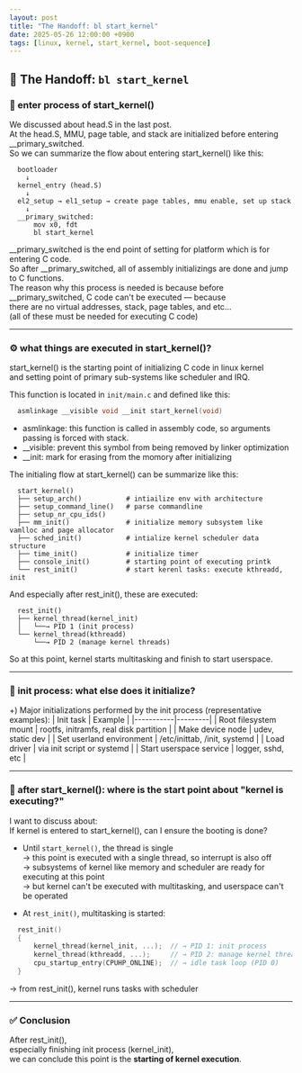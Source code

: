 ```yaml
---
layout: post
title: "The Handoff: bl start_kernel"
date: 2025-05-26 12:00:00 +0900
tags: [linux, kernel, start_kernel, boot-sequence]
---
```


## 🔧 The Handoff: `bl start_kernel`


### 🚪 enter process of start_kernel()

We discussed about head.S in the last post.  
At the head.S, MMU, page table, and stack are initialized before entering <span class="highlight">__primary_switched</span>.  
So we can summarize the flow about entering start_kernel() like this:

``` text 
  bootloader
    ↓
  kernel_entry (head.S)
    ↓
  el2_setup → el1_setup → create page tables, mmu enable, set up stack
    ↓
  __primary_switched:
      mov x0, fdt
      bl start_kernel
```

<span class="highlight">__primary_switched</span> is the end point of setting for platform which is for entering C code.  
So after __primary_switched, all of assembly initializings are done and jump to C functions.  
The reason why this process is needed is because before __primary_switched, C code can't be executed — because  
there are no virtual addresses, stack, page tables, and etc...  
(all of these must be needed for executing C code)

***
### ⚙️ what things are executed in start_kernel()?
<span class="highlight">start_kernel()</span> is the starting point of initializing C code in linux kernel  
and setting point of primary sub-systems like scheduler and IRQ.

This function is located in `init/main.c` and defined like this:
``` c
  asmlinkage __visible void __init start_kernel(void)
```
- asmlinkage: this function is called in assembly code, so arguments passing is forced with stack.
- __visible: prevent this symbol from being removed by linker optimization
- __init: mark for erasing from the momory after initializing

The initialing flow at start_kernel() can be summarize like this:
``` text
  start_kernel()
  ├── setup_arch()           # intiailize env with architecture
  ├── setup_command_line()   # parse commandline
  ├── setup_nr_cpu_ids()
  ├── mm_init()              # initialize memory subsystem like vamlloc and page allocator
  ├── sched_init()           # intialize kernel scheduler data structure
  ├── time_init()            # initialize timer
  ├── console_init()         # starting point of executing printk
  └── rest_init()            # start kerenl tasks: execute kthreadd, init
```

And especially after <span class="highlight">rest_init()</span>, these are executed:
``` text
  rest_init()
  ├── kernel_thread(kernel_init)
  │   └──→ PID 1 (init process)
  └── kernel_thread(kthreadd)
      └──→ PID 2 (manage kernel threads)
```
So at this point, kernel starts multitasking and finish to start userspace.

***

### 🧰 init process: what else does it initialize?

+) Major initializations performed by the init process (representative examples):
| Init task | Example |
|-----------|---------|
| Root filesystem mount | rootfs, initramfs, real disk partition |
| Make device node | udev, static dev |
| Set userland environment | /etc/inittab, /init, systemd |
| Load driver | via init script or systemd |
| Start userspace service | logger, sshd, etc |

***

### 🧠 after start_kernel(): where is the start point about "kernel is executing?"
I want to discuss about:  
<span class="highlight">If kernel is entered to start_kernel(), can I ensure the booting is done?</span>

- Until `start_kernel()`, the thread is single  
→ this point is executed with a single thread, so interrupt is also off  
→ subsystems of kernel like memory and scheduler are ready for executing at this point  
→ but kernel can't be executed with multitasking, and userspace can't be operated  

- At `rest_init()`, multitasking is started:
``` c
  rest_init()
  {
      kernel_thread(kernel_init, ...);  // → PID 1: init process
      kernel_thread(kthreadd, ...);     // → PID 2: manage kernel thread
      cpu_startup_entry(CPUHP_ONLINE);  // → idle task loop (PID 0)
  }
```
→ from rest_init(), kernel runs tasks with scheduler

***

### ✅ Conclusion

After <span class="highlight">rest_init()</span>,  
especially finishing <span class="highlight">init process (kernel_init)</span>,  
we can conclude this point is the **starting of kernel execution**.